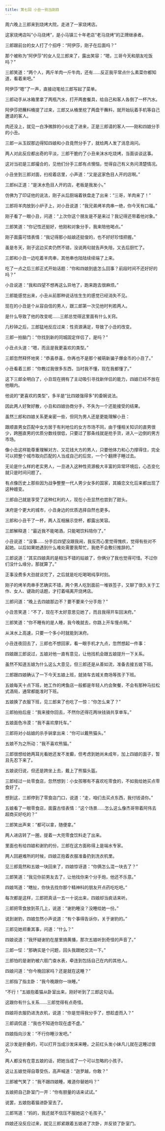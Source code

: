 ```yaml
---
title: 第七回 小丑一别当刮目
---
```


周六晚上三郎来到烧烤大院，走进了一家烧烤店。

这家烧烤店叫“小马烧烤”，是小马镇三十年老店“老马烧烤”的正牌继承者。

三郎跟前台的女人打了个招呼：“阿伊莎，刚子在后面吗？”

那个被称为“阿伊莎”的女人见三郎来了，露出笑容：“嗯，三哥今天和朋友吃饭吗？”

三郎笑道：“两个人，两斤羊肉一斤牛肉，还有……反正我平常点什么素菜你都知道，看着来吧。”

阿伊莎“嗯”了一声，直接动笔给三郎写起了菜单。

三郎动手从冰箱里拿了两瓶汽水，打开两套餐具，给自己和客人各倒了一杯汽水。

阿伊莎把蘸料桶提了过来，三郎又从桶里挖了两盘干蘸料，就开始玩着手机等自己邀请的客人。

肉还没上，就见一白净微胖的小伙走了进来，正是三郎请的客人——刚和四娘分手的小丑。

三郎一从玉奴那边得知四娘和小丑竟然分手了，就给两人发了消息询问。

两人对此反应都出奇的平淡，三郎干脆约了小丑来沫水吃烧烤，当面谈谈这事。

这对当初是三郎撮合的，见他们分手三郎有点懊恼，觉得自己有义务问清楚情况。

小丑坐到三郎对面，扫视着店里，小声道：“又是这家色目人开的店啊。”

三郎纠正道：“是沫水色目人开的店，老板是我发小。”

仿佛为了印证他的说法，刚子从后厨端着铁盘走了出来：“三哥，羊肉来了！”

三郎将羊肉放到小炉子上，对小丑说道：“我兄弟烤羊肉串一绝，你今天有口福。”

刚子看了一眼小丑，问道：“上次你这个朋友是不是来过？我记得还带着他对象。”

三郎笑道：“你记性还挺好，他刚和对象分手，我来陪他喝点。”

刚子面露可惜表情：“我记得那小姑娘还挺俊的，也不好好珍惜把握。”

虽是冬天，刚子这边买卖仍然不错，没说两句就告声失陪，又去后厨忙了。

三郎和小丑一边吃着羊肉串，其他串也陆陆续续端了上来。

吃了一点之后三郎正式开始话题：“你和四娘到底怎么回事？前段时间不还好好的吗？”

小丑说道：“我和四望不想再这么异地了，跑来跑去很麻烦。”

三郎能感觉出来，小丑从前那种说话怯生生的感觉已经消失不见。

现在的小丑是个从容自信的男人，跟三郎第一次见他时判若两人。

是什么导致了他的改变呢……三郎总觉得这里面有什么关窍。

几秒钟之后，三郎猛地反应过来：性资源满足，导致了小丑的改变。

三郎一拍脑门：“你找到新的同城固定伴侣了，是吗？”

小丑点头道：“嗯，而且是我更喜欢的类型。”

三郎忽然释怀地笑：“恭喜恭喜，你再也不是那个被萌新骗子爆金币的小丑了。”

小丑看着三郎：“你教过我很多东西，当时我不懂，现在我都懂了。”

这下三郎全明白了，小丑现在拥有了主动吸引寻找新伴侣的能力，四娘已经不放在他眼内。

他说的“更喜欢的类型”，多半是“比四娘强得多”的委婉说法。

因此两人好聚好散，小丑和四娘协商分手，不失为一个还能接受的结果。

虽然三郎和四娘关系更亲密一些，但同为男人还是更能理解小丑：

跟顺直男女匹配中女方居于有利地位的女方市场不同，由于懂相关知识的直男很少，跨圈直男的优质分数线很低，只要过了那条线就是抢手货，进入一边倒的男方市场。

像小丑这样能尊重理解对方、又花钱大方的男人，只要他体力和心力撑得住，完全可以把整个城市取向匹配的人当成自己的后宫，一个个翻牌子睡过去。

无论是什么样的老实男人，一旦进入这种性资源极大丰富的异常环境后，心态变化就只是时间问题了。

有点像历史上那些因为战争整整一代人男少女多的国家，其婚恋文化后来都出现了这种嬗变。

三郎自己就是享受了这种红利的人，现在小丑显然也尝到了甜头。

沫府是个更大的城市，小丑身边的优质选择自然也更多。

三郎和小丑干了一杯，两人互相展示空杯，都露出笑容。

三郎解释道：“最近我不能喝酒，只能喝饮料陪你了。”

小丑说道：“没事……分手后四望没跟我闹，我反而心里觉得愧疚，觉得有些对不起她。以后如果她遇到什么难处需要我帮忙，我绝不会敷衍推辞的。”

三郎说道：“其实四娘真的是相当不错的姑娘了，你俩分了我也觉得可惜。不过你们没什么缘分，那就算了。”

正事没费多大劲就谈完了，之后就是吃吃喝喝纯享时刻。

刚子的烤羊肉串手艺确实不错，两个男人吃到面前一堆铁签子，又聊了很久关于工作、女人、键政的话题，才打着嗝离开烧烤店。

三郎问道：“晚上去四娘那边不？要不要来个分手炮？”

小丑苦笑道：“不了，现在不太好意思见她了，而且我得开车回沫府。”

三郎笑道：“你不睡有的是人睡，我今晚就去，你路上开车慢点啊。”

从沫水上高速，只要一个多小时就能到沫府。

小丑连夜回去了，三郎也不想回家，看一眼手机才九点，忽然想起一件事：

四娘跟三郎说过，五娘对他一直有意见，让他找机会跟五娘提升一下关系。

虽然不知道五娘为什么这么大意见，但三郎还是从善如流，准备去接五娘下班。

三郎跟四娘确认了一下今天五娘上班，就骑车去城关商场等孩子下班。

五娘每天十点下班，她工作的烤鱼店一般都是年轻人约会聚餐，不会有那种马拉松式酒局，通常都能准时下班。

五娘换了衣服下班，见三郎来了也吃了一惊：“你怎么来了？”

三郎拍拍后座：“我来接你回去，不然你还得花两块钱骑共享单车。”

五娘面色冷漠：“我不喜欢摩托车。”

三郎将对小姑娘的杀手锏拿出来：“你可以戴熊猫头。”

五娘不为之所动：“我不喜欢熊猫。”

三郎很想给她两耳光看她还发不发癫，但考虑到她尚未成年，加上四娘的面子，暂且先忍下来了。

五娘说归说，但还是跨坐上去，戴上了熊猫头盔。

三郎经过一处零食店，忽然想到：小女孩哪有不喜欢吃零食的，不如我给她买点零食好了。

想到这，三郎停到了零食店门口，说道：“走，咱们去买点东西，我付钱请你。”

五娘看了一眼零食店，面露古怪表情：“这个场景……怎么这么像杰哥带着阿伟去超商买好吃的？”

三郎笑出声来：“都可以拿，随便拿。”

两人进店转了一圈，提着一大兜零食饮料走了出来。

里面也有给四娘和谢豹的份，三郎在这方面称得上是端水专家。

两人回避难所的时候，四娘正抱着衣服准备扔到洗衣机里。

见三郎竟然和五娘一块回来了，四娘惊讶道：“你俩怎么混一块去了？”

三郎笑道：“我见你前男友去了，让他找你来个分手炮，他还不乐意。”

四娘骂道：“瞎扯，你快去找你那个精神科的朋友开点药吃吃吧。”

每次都是这样，三郎把真话一五一十说出来，四娘却当疯话来听。

三郎把零食放到茶几上，说道：“谢豹睡没？没睡给她一份。”

说到谢豹，四娘忽然小声说道：“有个事得告诉你，关于谢豹的。”

三郎见她郑重其事，问道：“什么？”

四娘说道：“我怀疑谢豹在屋里搞黄播，那次五娘听到奇怪的声音了。”

三郎一怔：“那确实是个问题，回头我跟她交流一下。”

三郎怕的是谢豹被六扇门查水表，牵连到包括自己在内的其他人。

四娘问道：“你今晚回家吗？还是就在这睡？”

三郎指了指主卧：“我今晚跟你一块睡。”

“不行！”五娘抱着猫从卧室出来，刚好听到了三郎这句话。

这跟你有什么关系……三郎觉得有点奇怪。

四娘将衣服扔进洗衣机，说道：“你是觉得我分手了，想趁虚而入？”

三郎调侃道：“我也不知道你现在虚不虚。”

四娘指向沙发：“不行你睡沙发吧。”

这沙发是折叠的，可以打开当成沙发床来睡，之前红头发小妹凡儿就在这睡过很久。

两人都没有在意五娘的话，把她当成了一个可以忽略的小孩子。

这让五娘觉得自尊受伤，高声喊道：“迦罗越，你敢？”

三郎被气笑了：“我不跟四娘睡，难道你替她吗？”

五娘把自己卧室门一开：“你有胆量的话来试试。”

说罢，五娘抱着猫进卧室去了。

三郎骂道：“妈的，我还就不信压不服她这个毛孩子。”

四娘还没反应过来，就见三郎紧跟着五娘进了次卧，并反锁了卧室门。
